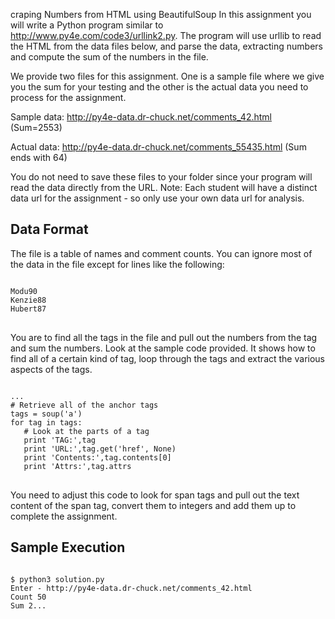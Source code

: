 craping Numbers from HTML using BeautifulSoup In this assignment you will write a Python program similar to http://www.py4e.com/code3/urllink2.py. The program will use urllib to read the HTML from the data files below, and parse the data, extracting numbers and compute the sum of the numbers in the file.

We provide two files for this assignment. One is a sample file where we give you the sum for your testing and the other is the actual data you need to process for the assignment.

Sample data: http://py4e-data.dr-chuck.net/comments_42.html (Sum=2553)

Actual data: http://py4e-data.dr-chuck.net/comments_55435.html (Sum ends with 64)

You do not need to save these files to your folder since your program will read the data directly from the URL. Note: Each student will have a distinct data url for the assignment - so only use your own data url for analysis.

## Data Format

The file is a table of names and comment counts. You can ignore most of the data in the file except for lines like the following:

<pre>
<code>
<tr><td>Modu</td><td><span class="comments">90</span></td></tr>
<tr><td>Kenzie</td><td><span class="comments">88</span></td></tr>
<tr><td>Hubert</td><td><span class="comments">87</span></td></tr>
</code>
</pre>

You are to find all the <span> tags in the file and pull out the numbers from the tag and sum the numbers.
Look at the sample code provided. It shows how to find all of a certain kind of tag, loop through the tags and extract the various aspects of the tags.

<pre>
<code>
...
# Retrieve all of the anchor tags
tags = soup('a')
for tag in tags:
   # Look at the parts of a tag
   print 'TAG:',tag
   print 'URL:',tag.get('href', None)
   print 'Contents:',tag.contents[0]
   print 'Attrs:',tag.attrs
</code>
</pre>
   
You need to adjust this code to look for span tags and pull out the text content of the span tag, convert them to integers and add them up to complete the assignment.

## Sample Execution

<pre>
<code>
$ python3 solution.py
Enter - http://py4e-data.dr-chuck.net/comments_42.html
Count 50
Sum 2...
</code>
</pre>
